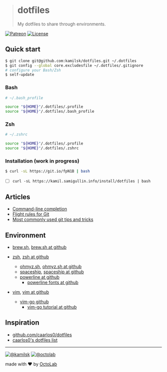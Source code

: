 > # dotfiles
>
> My dotfiles to share through environments.

[![Patreon][icon_patreon]](https://www.patreon.com/octolab)
[![License][icon_license]](LICENSE)

## Quick start

```bash
$ git clone git@github.com:kamilsk/dotfiles.git ~/.dotfiles
$ git config --global core.excludesfile ~/.dotfiles/.gitignore
# configure your Bash/Zsh
$ self-update
```

### Bash

```bash
# ~/.bash_profile

source "${HOME}"/.dotfiles/.profile
source "${HOME}"/.dotfiles/.bash_profile
```

### Zsh

```bash
# ~/.zshrc

source "${HOME}"/.dotfiles/.profile
source "${HOME}"/.dotfiles/.zshrc
```

### Installation (work in progress)

```bash
$ curl -sL https://git.io/fpN1B | bash
```

- [ ] `curl -sL https://kamil.samigullin.info/install/dotfiles | bash`

## Articles

- [Command-line completion](https://docs.docker.com/compose/completion/)
- [Flight rules for Git](https://github.com/k88hudson/git-flight-rules)
- [Most commonly used git tips and tricks](https://github.com/git-tips/tips)

## Environment

- [brew.sh](http://brew.sh/), [brew.sh at github](https://github.com/Homebrew/brew)

- [zsh](http://www.zsh.org/), [zsh at github](https://github.com/zsh-users/zsh)
  - [ohmyz.sh](http://ohmyz.sh/), [ohmyz.sh at github](https://github.com/robbyrussell/oh-my-zsh)
  - [spaceship](https://denysdovhan.com/spaceship-prompt/), [spaceship at github](https://github.com/denysdovhan/spaceship-prompt)
  - [powerline at github](https://github.com/powerline/powerline)
    - [powerline fonts at github](https://github.com/powerline/fonts)

- [vim](http://www.vim.org/), [vim at github](https://github.com/vim/vim)
  - [vim-go github](https://github.com/fatih/vim-go)
    - [vim-go tutorial at github](https://github.com/fatih/vim-go-tutorial)

## Inspiration

- [github.com/caarlos0/dotfiles](https://github.com/caarlos0/dotfiles)
- [caarlos0's dotfiles list](https://github.com/getantibody/antibody#in-the-wild)

---

[![@kamilsk][icon_tw_author]](https://twitter.com/ikamilsk)
[![@octolab][icon_tw_sponsor]](https://twitter.com/octolab_inc)

made with ❤️ by [OctoLab](https://www.octolab.org/)

[icon_license]:    https://img.shields.io/badge/license-MIT-blue.svg
[icon_patreon]:    https://img.shields.io/badge/patreon-donate-orange.svg
[icon_tw_author]:  https://img.shields.io/badge/author-%40kamilsk-blue.svg
[icon_tw_sponsor]: https://img.shields.io/badge/sponsor-%40octolab-blue.svg
[icon_twitter]:    https://img.shields.io/twitter/url/http/shields.io.svg?style=social
